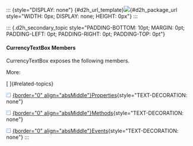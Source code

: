 ::: {style="DISPLAY: none"}
[](ms-xhelp:///?Id=d2h_url_template){#d2h_url_template}![](!package_url!){#d2h_package_url style="WIDTH: 0px; DISPLAY: none; HEIGHT: 0px"}
:::

::: {.d2h_secondary_topic style="PADDING-BOTTOM: 10pt; MARGIN: 0pt; PADDING-LEFT: 0pt; PADDING-RIGHT: 0pt; PADDING-TOP: 0pt"}
#### CurrencyTextBox Members

CurrencyTextBox exposes the following members.

More:

[ ]{#related-topics}

[![](../button.gif){border="0" align="absMiddle"}Properties](ms-xhelp:///?Id=886152c4-e0f6-4959-a1ea-f034ccf14cac){style="TEXT-DECORATION: none"}

[![](../button.gif){border="0" align="absMiddle"}Methods](ms-xhelp:///?Id=fb215400-f146-4a24-9748-518e7edf6ab6){style="TEXT-DECORATION: none"}

[![](../button.gif){border="0" align="absMiddle"}Events](ms-xhelp:///?Id=9a67ad8f-767f-409e-a567-44b9e499ed63){style="TEXT-DECORATION: none"}
:::
